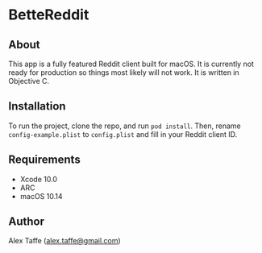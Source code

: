 # BetteReddit

## About
This app is a fully featured Reddit client built for macOS. It is currently not ready for production so things most likely will not work. It is written in Objective C.

## Installation

To run the project, clone the repo, and run `pod install`. Then, rename `config-example.plist` to `config.plist` and fill in your Reddit client ID.

## Requirements
- Xcode 10.0
- ARC
- macOS 10.14

## Author

Alex Taffe (alex.taffe@gmail.com)
